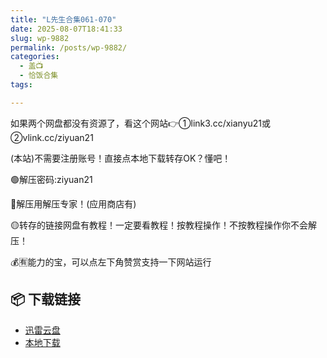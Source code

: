 ```yaml
---
title: "L先生合集061-070"
date: 2025-08-07T18:41:33
slug: wp-9882
permalink: /posts/wp-9882/
categories:
  - 盖📺
  - 恰饭合集
tags:

---
```


如果两个网盘都没有资源了，看这个网站👉①link3.cc/xianyu21或②vlink.cc/ziyuan21

(本站)不需要注册账号！直接点本地下载转存OK？懂吧！

🟢解压密码:ziyuan21

🔵解压用解压专家！(应用商店有)

🟡转存的链接网盘有教程！一定要看教程！按教程操作！不按教程操作你不会解压！

💰🈶能力的宝，可以点左下角赞赏支持一下网站运行

## 📦 下载链接
- [迅雷云盘](https://blziyuan21.com/pay-download/9882?key=406cfb6995&down_id=0)
- [本地下载](https://blziyuan21.com/pay-download/9882?key=406cfb6995&down_id=1)

